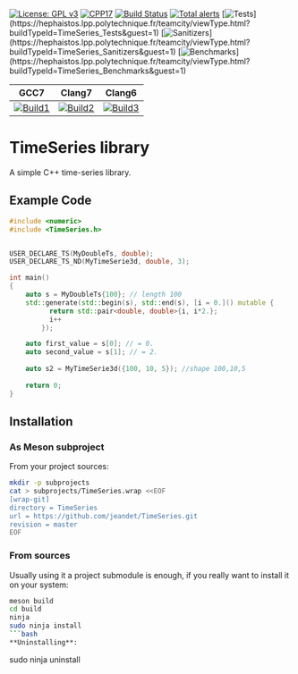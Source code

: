 [![License: GPL v3](https://img.shields.io/badge/License-GPLv3-blue.svg)](https://www.gnu.org/licenses/gpl-3.0)
[![CPP17](https://img.shields.io/badge/Language-C++17-blue.svg)]()
[![Build Status](https://travis-ci.org/jeandet/TimeSeries.svg?branch=master)](https://travis-ci.org/jeandet/TimeSeries)
[![Total alerts](https://img.shields.io/lgtm/alerts/g/jeandet/TimeSeries.svg?logo=lgtm&logoWidth=18)](https://lgtm.com/projects/g/jeandet/TimeSeries/alerts/)
[![Tests](https://hephaistos.lpp.polytechnique.fr/teamcity/app/rest/builds/buildType:(id:TimeSeries_Tests)/statusIcon)](https://hephaistos.lpp.polytechnique.fr/teamcity/viewType.html?buildTypeId=TimeSeries_Tests&guest=1)
[![Sanitizers](https://hephaistos.lpp.polytechnique.fr/teamcity/app/rest/builds/buildType:(id:TimeSeries_Sanitizers)/statusIcon)](https://hephaistos.lpp.polytechnique.fr/teamcity/viewType.html?buildTypeId=TimeSeries_Sanitizers&guest=1)
[![Benchmarks](https://hephaistos.lpp.polytechnique.fr/teamcity/app/rest/builds/buildType:(id:TimeSeries_Benchmarks)/statusIcon)](https://hephaistos.lpp.polytechnique.fr/teamcity/viewType.html?buildTypeId=TimeSeries_Benchmarks&guest=1)


| GCC7              | Clang7            | Clang6            |
|-------------------|-------------------|-------------------|
| [![Build1][1]][5] | [![Build2][2]][5] | [![Build3][3]][5] |

[1]: https://travis-matrix-badges.herokuapp.com/repos/jeandet/TimeSeries/branches/master/1
[2]: https://travis-matrix-badges.herokuapp.com/repos/jeandet/TimeSeries/branches/master/2
[3]: https://travis-matrix-badges.herokuapp.com/repos/jeandet/TimeSeries/branches/master/3
[5]: https://travis-ci.org/jeandet/TimeSeries

# TimeSeries library
A simple C++ time-series library.

## Example Code

```CPP
#include <numeric>
#include <TimeSeries.h>


USER_DECLARE_TS(MyDoubleTs, double);
USER_DECLARE_TS_ND(MyTimeSerie3d, double, 3);

int main()
{
    auto s = MyDoubleTs{100}; // length 100
    std::generate(std::begin(s), std::end(s), [i = 0.]() mutable {
          return std::pair<double, double>{i, i*2.};
          i++
        });

    auto first_value = s[0]; // = 0.
    auto second_value = s[1]; // = 2.
    
    auto s2 = MyTimeSerie3d({100, 10, 5}); //shape 100,10,5
    
    return 0;
}

```


## Installation
### As Meson subproject 
From your project sources:
```bash
mkdir -p subprojects
cat > subprojects/TimeSeries.wrap <<EOF
[wrap-git]
directory = TimeSeries
url = https://github.com/jeandet/TimeSeries.git
revision = master
EOF

```
### From sources
Usually using it a project submodule is enough, if you really want to install it on your system:

```bash
meson build
cd build
ninja
sudo ninja install
```bash
**Uninstalling**:
```
sudo ninja uninstall
```

